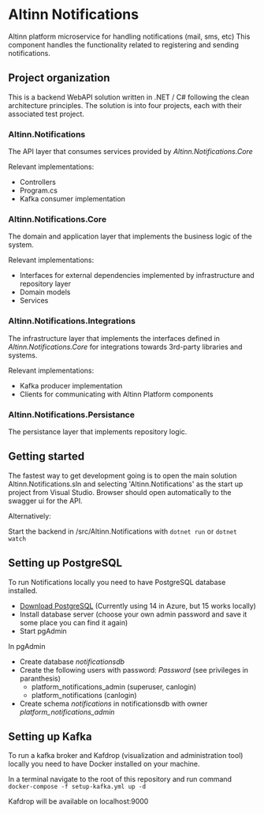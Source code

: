 # Altinn Notifications

Altinn platform microservice for handling notifications (mail, sms, etc)
This component handles the functionality related to registering and sending notifications.

## Project organization
This is a backend WebAPI solution written in .NET / C# following the clean architecture principles.
The solution is into four projects, each with their associated test project.

### Altinn.Notifications
The API layer that consumes services provided by _Altinn.Notifications.Core_

Relevant implementations:
- Controllers
- Program.cs
- Kafka consumer implementation


### Altinn.Notifications.Core
The domain and application layer that implements the business logic of the system.

Relevant implementations:
- Interfaces for external dependencies implemented by infrastructure and repository layer
- Domain models
- Services

### Altinn.Notifications.Integrations
The infrastructure layer that implements the interfaces defined in _Altinn.Notifications.Core_ for integrations towards 3rd-party libraries and systems.

Relevant implementations:
- Kafka producer implementation
- Clients for communicating with Altinn Platform components


### Altinn.Notifications.Persistance
The persistance layer that implements repository logic.

## Getting started

The fastest way to get development going is to open the main solution Altinn.Notifications.sln and selecting 'Altinn.Notifications' as the start up project from Visual Studio. Browser should open automatically to the swagger ui for the API.

Alternatively:

Start the backend in /src/Altinn.Notifications with `dotnet run` or `dotnet watch`


## Setting up PostgreSQL

To run Notifications locally you need to have PostgreSQL database installed.

- [Download PostgreSQL](https://www.postgresql.org/download/) (Currently using 14 in Azure, but 15 works locally)
- Install database server (choose your own admin password and save it some place you can find it again)
- Start pgAdmin

In pgAdmin
- Create database _notificationsdb_
- Create the following users with password: _Password_ (see privileges in paranthesis)
  - platform_notifications_admin (superuser, canlogin)
  - platform_notifications (canlogin)
- Create schema _notifications_ in notificationsdb with owner _platform_notifications_admin_

## Setting up Kafka

To run a kafka broker and Kafdrop (visualization and administration tool) locally you need to have Docker installed on your machine.

In a terminal navigate to the root of this repository
and run command `docker-compose -f setup-kafka.yml up -d`

Kafdrop will be available on localhost:9000
